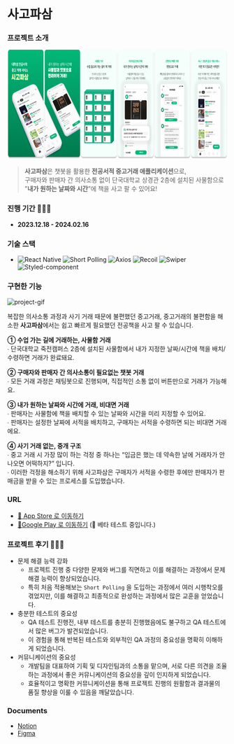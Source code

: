 # 사고파삼 


### 프로젝트 소개

<img src="./app/assets/images/readme/sagopasam.png" alt="project-image" height="250">

> **사고파삼**은 챗봇을 활용한 **전공서적 중고거래 애플리케이션**으로,   
> 구매자와 판매자 간 의사소통 없이 단국대학교 상경관 2층에 설치된 사물함으로  
> ”**내가 원하는 날짜와 시간**”에 책을 사고 팔 수 있어요!

### 진행 기간 👩🏻‍💻

- **2023.12.18 - 2024.02.16**

### 기술 스택

- ![React Native](https://img.shields.io/badge/React%20Native-61DAFB?style=flat&logo=React&logoColor=white)
  ![Short Polling](https://img.shields.io/badge/Short%20Polling-FFEB99?style=flat&logo=&logoColor=white)
  ![Axios](https://img.shields.io/badge/Axios-5A29E4?style=flat&logo=Axios&logoColor=white)
  ![Recoil](https://img.shields.io/badge/Recoil-3578E5?style=flat&logo=Recoil&logoColor=white)
  ![Swiper](https://img.shields.io/badge/Swiper-6332F6?style=flat&logo=Swiper&logoColor=white)
  ![Styled-component](https://img.shields.io/badge/styled%20components-DB7093?style=flat&logo=styledcomponents&logoColor=white)

### 구현한 기능

<img src="./app/assets/images/readme/gif/Sagopasam_Screen.gif" alt="project-gif" height="500">

복잡한 의사소통 과정과 사기 거래 때문에 불편했던 중고거래, 중고거래의 불편함을 해소한 **사고파삼**에서는 쉽고 빠르게 필요했던 전공책을 사고 팔 수 있습니다.

**① 수업 가는 길에 거래하는, 사물함 거래**   
∙ 단국대학교 죽전캠퍼스 2층에 설치된 사물함에서 내가 지정한 날짜/시간에 책을 배치/수령하면 거래가 완료돼요.   

**② 구매자와 판매자 간 의사소통이 필요없는 챗봇 거래**   
∙ 모든 거래 과정은 채팅봇으로 진행되며, 직접적인 소통 없이 버튼만으로 거래가 가능해요.   

**③ 내가 원하는 날짜와 시간에 거래, 비대면 거래**   
∙ 판매자는 사물함에 책을 배치할 수 있는 날짜와 시간을 미리 지정할 수 있어요.   
∙ 판매자는 설정한 날짜에 서적을 배치하고, 구매자는 서적을 수령하면 되는 비대면 거래에요.   

**④ 사기 거래 없는, 중개 구조**   
∙ 중고 거래 시 가장 많이 하는 걱정 중 하나는 “입금은 했는 데 약속한 날에 거래자가 안 나오면 어떡하지?” 입니다.   
∙ 이러한 걱정을 해소하기 위해 사고파삼은 구매자가 서적을 수령한 후에만 판매자가 판매금을 받을 수 있는 프로세스를 도입했습니다.   

### URL

- [🔗 App Store 로 이동하기](https://apps.apple.com/kr/app/%EC%82%AC%EA%B3%A0%ED%8C%8C%EC%82%BC/id6477531087)
- [🔗Google Play 로 이동하기]() (🚧 베타 테스트 중입니다.)

### 프로젝트 후기 🙇🏻‍♀️

- 문제 해결 능력 강화
  - 프로젝트 진행 중 다양한 문제와 버그를 직면하고 이를 해결하는 과정에서 문제 해결 능력이 향상되었습니다.
  - 특히 처음 적용해보는 `Short Polling` 을 도입하는 과정에서 여러 시행착오를 겪었지만, 이를 해결하고 최종적으로 완성하는 과정에서 많은 교훈을 얻었습니다.
- 충분한 테스트의 중요성
  - QA 테스트 진행전, 내부 테스트를 충분히 진행했음에도 불구하고 QA 테스트에서 많은 버그가 발견되었습니다.
  - 이 경험을 통해 반복된 테스트와 외부적인 QA 과정의 중요성을 명확히 이해하게 되었습니다.
- 커뮤니케이션의 중요성
  - 개발팀을 대표하여 기획 및 디자인팀과의 소통을 맡으며, 서로 다른 의견을 조율하는 과정에서 좋은 커뮤니케이션의 중요성을 깊이 인지하게 되었습니다.
  - 효율적이고 명확한 커뮤니케이션을 통해 프로젝트 진행의 원활함과 결과물의 품질 향상을 이룰 수 있음을 깨달았습니다.

### Documents

- [Notion](https://www.notion.so/gyeongju/1de667a1a74a4c7fb4dbfe4707b8bd87?pvs=4)
- [Figma](https://zrr.kr/ewSW)
